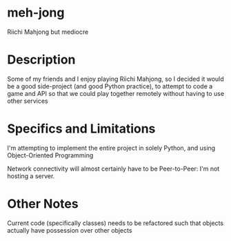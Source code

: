 # meh-jong
Riichi Mahjong but mediocre

# Description
Some of my friends and I enjoy playing Riichi Mahjong, so I decided it would be a good side-project (and good Python practice), to attempt to code a game and API so that we could play together remotely without having to use other services

# Specifics and Limitations
I'm attempting to implement the entire project in solely Python, and using Object-Oriented Programming

Network connectivity will almost certainly have to be Peer-to-Peer: I'm not hosting a server.

# Other Notes
Current code (specifically classes) needs to be refactored such that objects actually have possession over other objects
